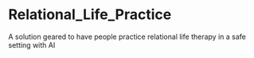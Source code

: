 # Relational_Life_Practice
A solution geared to have people practice relational life therapy in a safe setting with AI
